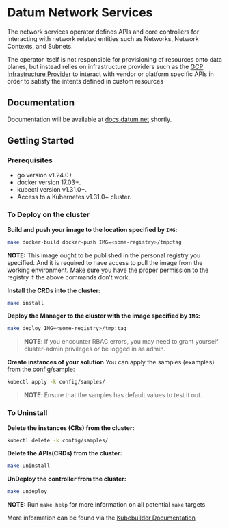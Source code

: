# Datum Network Services

The network services operator defines APIs and core controllers for interacting
with network related entities such as Networks, Network Contexts, and Subnets.

The operator itself is not responsible for provisioning of resources onto data
planes, but instead relies on infrastructure providers such as the [GCP
Infrastructure Provider][infra-provider-gcp] to interact with vendor or platform
specific APIs in order to satisfy the intents defined in custom resources

[infra-provider-gcp]: https://github.com/datum-cloud/infra-provider-gcp

## Documentation

Documentation will be available at [docs.datum.net](https://docs.datum.net/)
shortly.

## Getting Started

### Prerequisites

- go version v1.24.0+
- docker version 17.03+.
- kubectl version v1.31.0+.
- Access to a Kubernetes v1.31.0+ cluster.

### To Deploy on the cluster

**Build and push your image to the location specified by `IMG`:**

```sh
make docker-build docker-push IMG=<some-registry>/tmp:tag
```

**NOTE:** This image ought to be published in the personal registry you specified.
And it is required to have access to pull the image from the working environment.
Make sure you have the proper permission to the registry if the above commands don’t work.

**Install the CRDs into the cluster:**

```sh
make install
```

**Deploy the Manager to the cluster with the image specified by `IMG`:**

```sh
make deploy IMG=<some-registry>/tmp:tag
```

> **NOTE**: If you encounter RBAC errors, you may need to grant yourself cluster-admin
privileges or be logged in as admin.

**Create instances of your solution**
You can apply the samples (examples) from the config/sample:

```sh
kubectl apply -k config/samples/
```

>**NOTE**: Ensure that the samples has default values to test it out.

### To Uninstall

**Delete the instances (CRs) from the cluster:**

```sh
kubectl delete -k config/samples/
```

**Delete the APIs(CRDs) from the cluster:**

```sh
make uninstall
```

**UnDeploy the controller from the cluster:**

```sh
make undeploy
```

<!-- ## Contributing -->

**NOTE:** Run `make help` for more information on all potential `make` targets

More information can be found via the [Kubebuilder Documentation](https://book.kubebuilder.io/introduction.html)
